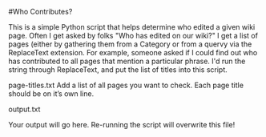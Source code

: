 #Who Contributes?

This is a simple Python script that helps determine who edited a given
wiki page. Often I get asked by folks "Who has edited <group of pages>
on our wiki?" I get a list of pages (either by gathering them from a
Category or from a quervy via the ReplaceText extension. For example,
someone asked if I could find out who has contributed to all pages that
mention a particular phrase. I'd run the string through ReplaceText, and
put the list of titles into this script.


page-titles.txt Add a list of all pages you want to check. Each page
title should be on it’s own line.

output.txt

Your output will go here. Re-running the script will overwrite this file!